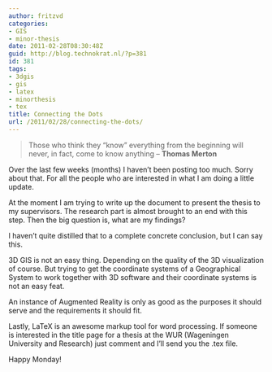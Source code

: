```yaml
---
author: fritzvd
categories:
- GIS
- minor-thesis
date: 2011-02-28T08:30:48Z
guid: http://blog.technokrat.nl/?p=381
id: 381
tags:
- 3dgis
- gis
- latex
- minorthesis
- tex
title: Connecting the Dots
url: /2011/02/28/connecting-the-dots/
---
```


> Those who think they &#8220;know&#8221; everything from the beginning will never, in fact, come to know anything &#8211; **Thomas Merton**

Over the last few weeks (months) I haven&#8217;t been posting too much. Sorry about that. For all the people who are interested in what I am doing a little update.

At the moment I am trying to write up the document to present the thesis to my supervisors. The research part is almost brought to an end with this step. Then the big question is, what are my findings?
  
I haven&#8217;t quite distilled that to a complete concrete conclusion, but I can say this. 

3D GIS is not an easy thing. Depending on the quality of the 3D visualization of course. But trying to get the coordinate systems of a Geographical System to work together with 3D software and their coordinate systems is not an easy feat. 

An instance of Augmented Reality is only as good as the purposes it should serve and the requirements it should fit.

Lastly, LaTeX is an awesome markup tool for word processing. If someone is interested in the title page for a thesis at the WUR (Wageningen University and Research) just comment and I&#8217;ll send you the .tex file. 

Happy Monday!